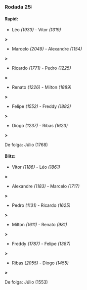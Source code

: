 ### Rodada 25:

#### Rapid:

* Léo *(1933)*     -     Vitor *(1319)*

 **>** 
* Marcelo *(2049)*     -     Alexandre *(1154)*

 **>** 
* Ricardo *(1771)*     -     Pedro *(1225)*

 **>** 
* Renato *(1226)*     -     Milton *(1889)*

 **>** 
* Felipe *(1552)*     -     Freddy *(1882)*

 **>** 
* Diogo *(1237)*     -     Ribas *(1623)*

 **>** 

De folga: Júlio (1768)

#### Blitz:

* Vitor *(1186)*     -     Léo *(1861)*

 **>** 
* Alexandre *(1183)*     -     Marcelo *(1717)*

 **>** 
* Pedro *(1131)*     -     Ricardo *(1625)*

 **>** 
* Milton *(1611)*     -     Renato *(981)*

 **>** 
* Freddy *(1787)*     -     Felipe *(1387)*

 **>** 
* Ribas *(2055)*     -     Diogo *(1455)*

 **>** 

De folga: Júlio (1553)

